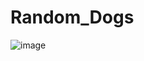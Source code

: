 # Random_Dogs

![image](https://github.com/marin1321/Random_Dogs/assets/80910465/5dd8922c-adf1-4968-9312-5ff686d5a22e)
